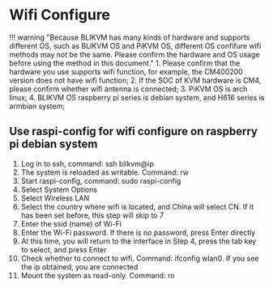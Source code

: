 # Wifi Configure
!!! warning "Because BLIKVM has many kinds of hardware and supports different OS, such as BLIKVM OS and PiKVM OS, different OS confifure wifi methods may not be the same. Please confirm the hardware and OS usage before using the method in this document."
    1. Please confirm that the hardware you use supports wifi function, for example, the CM400200 version does not have wifi function;
    2. If the SOC of KVM hardware is CM4, please confirm whether wifi antenna is connected;
    3. PiKVM OS is arch linux;
    4. BLIKVM OS raspberry pi series is debian system, and H616 series is armbian system;

## **Use raspi-config for wifi configure on raspberry pi debian system**

1. Log in to ssh, command: ssh blikvm@ip
2. The system is reloaded as writable. Command: rw
3. Start raspi-config, command: sudo raspi-config
4. Select System Options
5. Select Wireless LAN
6. Select the country where wifi is located, and China will select CN. If it has been set before, this step will skip to 7
7. Enter the ssid (name) of Wi-Fi
8. Enter the Wi-Fi password. If there is no password, press Enter directly
9. At this time, you will return to the interface in Step 4, press the tab key to select<Finish>, and press Enter
10. Check whether to connect to wifi. Command: ifconfig wlan0. If you see the ip obtained, you are connected
11. Mount the system as read-only. Command: ro

